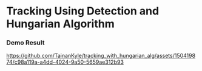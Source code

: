 # Tracking Using Detection and Hungarian Algorithm

### Demo Result

https://github.com/TainanKyle/tracking_with_hungarian_alg/assets/150419874/c98a119a-a4dd-4024-9a50-5659ae312b93

